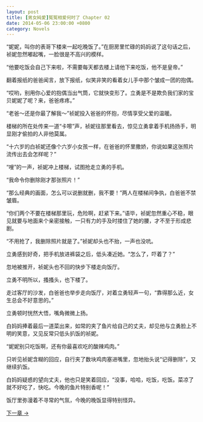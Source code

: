 ```yaml
---
layout: post
title: [男女純愛]冤冤相爱何时了 Chapter 02
date: 2014-05-06 23:00:00 +0800
category: Novels
---
```

“妮妮，叫你的表哥下楼来一起吃晚饭了。”在厨房里忙碌的妈妈说了这句话之后，祯妮忽然嘟起嘴，一脸很是不高兴的模样。

“他要吃饭会自己下来啦，不需要每天都去楼上请他下来吃饭，他不是皇帝。”

翻着报纸的爸爸闻言，放下报纸，似笑非笑的看着女儿手中那个皱成一团的抱偶。

“哎哟，别用你心爱的抱偶当出气筒，它就快变形了。立勇是不是欺负我们家的宝贝妮妮了呢？来，爸爸疼疼。”

“老爸～还是你最了解我～”祯妮投入爸爸的怀抱，尽情享受父爱的温暖。

楼梯的所在处传来一道“卡嚓”声，祯妮往那里看去，惊见立勇拿着手机扬扬手，明显刚才偷拍的人非他莫属。

“十六岁的白祯妮还像个六岁小女孩一样，在爸爸的怀里撒娇，你说如果这张照片流传出去会怎样呢？”

“嗖”的一声，祯妮冲上楼梯，试图抢走立勇的手机。

“我命令你删除刚才那张照片！”

“那么经典的画面，怎么可以说删就删，我不要！”两人在楼梯间争执，白爸爸不禁皱眉。

“你们两个不要在楼梯那里玩，危险啊，赶紧下来。”语毕，祯妮忽然重心不稳，眼见就要与地面来个亲密接触，一只有力的手及时搂住了她的腰，才不至于形成悲剧。

“不用抢了，我删除照片就是了。”祯妮却头也不抬，一声也没吭。

立勇感到好奇，把手机放进裤袋之后，低头凑近她。“怎么了，吓着了？”

忽地被推开，祯妮头也不回的快步下楼走向饭厅。

立勇不明所以，搔搔头，也下楼了。

走过客厅的沙发，白爸爸也举步走向饭厅，对着立勇轻声一句，“靠得那么近，女生总会不好意思的。”

立勇顿时恍然大悟，嘴角微微上扬。

白妈妈捧着最后一道菜出来，如常的夹了鱼片给自己的丈夫，却见他与立勇脸上不明的笑意，又见反常只低头扒饭的祯妮。

“妮妮别只吃饭啊，还有你最喜欢吃的酸辣鸡肉。”

只听见祯妮含糊的回应，自行夹了数块鸡肉塞进嘴里，忽地抬头说“记得删除”，又继续扒饭。

白妈妈疑惑的望向丈夫，他也只是笑着回应，“没事，哈哈，吃饭，吃饭。菜凉了就不好吃了，快吃。今晚的鱼片特别香呢！”

饭厅里弥漫着不寻常的气氛，今晚的晚饭显得特别怪异。

[下一章 →](/novels/2014/05/07/the-sins-of-love-03.html)
